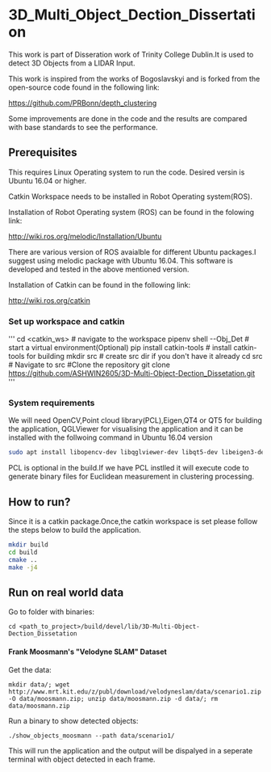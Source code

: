 # 3D_Multi_Object_Dection_Dissertation

This work is part of Disseration work of Trinity College Dublin.It is used to detect 3D Objects from a LIDAR Input.

This work is inspired from the works of Bogoslavskyi and is forked from the open-source code found in the following link:

https://github.com/PRBonn/depth_clustering

Some improvements are done in the code and the results are compared with base standards to see the performance.


## Prerequisites ##

This requires Linux Operating system to run the code.
Desired versin is Ubuntu 16.04 or higher.

Catkin Workspace needs to be installed in Robot Operating system(ROS).

Installation of Robot Operating system (ROS) can be found in the folowing link:

http://wiki.ros.org/melodic/Installation/Ubuntu

There are various version of ROS avaialble for different Ubuntu packages.I suggest using melodic package with Ubuntu 16.04.
This software is developed and tested in the above mentioned version.

Installation of Catkin can be found in the following link:

http://wiki.ros.org/catkin

### Set up workspace and catkin ###
'''
cd <catkin_ws>            # navigate to the workspace
pipenv shell --Obj_Det      # start a virtual environment(Optional)
pip install catkin-tools  # install catkin-tools for building
mkdir src                 # create src dir if you don't have it already
cd src			# Navigate to src
#Clone the repository
git clone https://github.com/ASHWIN2605/3D-Multi-Object-Dection_Dissetation.git
'''

### System requirements ###

We will need OpenCV,Point cloud library(PCL),Eigen,QT4 or QT5 for building the application, QGLViewer for visualising the application and it can be installed with
the follwoing command in Ubuntu 16.04 version

```bash
sudo apt install libopencv-dev libqglviewer-dev libqt5-dev libeigen3-dev
```

PCL is optional in the build.If we have PCL instlled it will execute code to generate binary files for 
Euclidean measurement in clustering processing.


## How to run? ##
Since it is a catkin package.Once,the catkin workspace is set please follow the steps below to
build the application.

```bash
mkdir build
cd build
cmake ..
make -j4
```
## Run on real world data ##

Go to folder with binaries:
```
cd <path_to_project>/build/devel/lib/3D-Multi-Object-Dection_Dissetation
```

#### Frank Moosmann's "Velodyne SLAM" Dataset ####
Get the data:
```
mkdir data/; wget http://www.mrt.kit.edu/z/publ/download/velodyneslam/data/scenario1.zip -O data/moosmann.zip; unzip data/moosmann.zip -d data/; rm data/moosmann.zip
```

Run a binary to show detected objects:
```
./show_objects_moosmann --path data/scenario1/
```

This will run the application and the output will be dispalyed in a seperate terminal with object detected in each frame.









